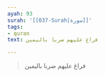```yaml
---
ayah: 93
surah: '[[037-Surah|سورة]]'
tags:
- quran
text: فراغ عليهم ضربا باليمين

---
```

> فراغ عليهم ضربا باليمين
